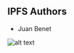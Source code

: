 ##  IPFS Authors

* Juan Benet

![alt text](https://pbs.twimg.com/profile_images/436772207746756609/1PMRyGnf.png "Juan Benet")


